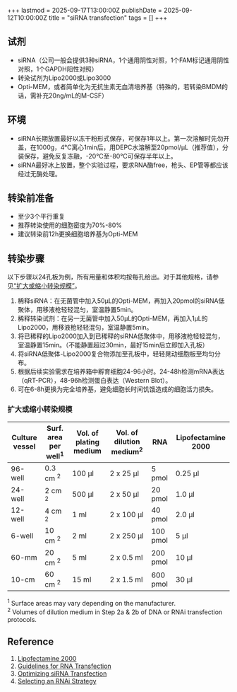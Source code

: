 +++
lastmod = 2025-09-17T13:00:00Z
publishDate = 2025-09-12T10:00:00Z
title = "siRNA transfection"
tags = []
+++

## 试剂

- siRNA（公司一般会提供3种siRNA，1个通用阴性对照，1个FAM标记通用阴性对照，1个GAPDH阳性对照）
- 转染试剂为Lipo2000或Lipo3000
- Opti-MEM，或者简单化为无抗生素无血清培养基（特殊的，若转染BMDM的话，需补充20ng/mL的M-CSF）

## 环境

- siRNA长期放置最好以冻干粉形式保存，可保存1年以上。第一次溶解时先勿开盖，在1000g，4°C离心1min后，用DEPC水溶解至20pmol/μL（推荐值），分装保存，避免反复冻融，-20°C至-80°C可保存半年以上。
- siRNA最好冰上放置，整个实验过程，要求RNA酶free，枪头、EP管等都应该经过无酶处理。

## 转染前准备

- 至少3个平行重复
- 推荐转染使用的细胞密度为70%-80%
- 建议转染前12h更换细胞培养基为Opti-MEM

## 转染步骤

以下步骤以24孔板为例，所有用量和体积均按每孔给出。对于其他规格，请参见[“扩大或缩小转染规模”](#扩大或缩小转染规模)。

1. 稀释siRNA：在无菌管中加入50μL的Opti-MEM，再加入20pmol的siRNA低聚体，用移液枪轻轻混匀，室温静置5min。
2. 稀释转染试剂：在另一无菌管中加入50μL的Opti-MEM，再加入1μL的Lipo2000，用移液枪轻轻混匀，室温静置5min。
3. 将已稀释的Lipo2000加入到已稀释的siRNA低聚体中，用移液枪轻轻混匀，室温静置15min。（不能静置超过30min，最好15min后立即加入孔板）
4. 将siRNA低聚体-Lipo2000复合物添加至孔板中，轻轻晃动细胞板至均匀分布。
5. 根据后续实验需求在培养箱中孵育细胞24-96小时。24-48h检测mRNA表达（qRT-PCR），48-96h检测蛋白表达（Western Blot）。
6. 可在6-8h更换为完全培养基，避免细胞长时间饥饿造成的细胞活力损失。

### 扩大或缩小转染规模

| Culture vessel | Surf. area per well<sup>1</sup> | Vol. of plating medium | Vol. of dilution medium<sup>2</sup> | RNA      | Lipofectamine 2000 |
| -------------- | ------------------------------- | ---------------------- | ----------------------------------- | -------- | ------------------ |
| 96-well        | 0.3 cm <sup>2</sup>             | 100 µl                 | 2 x 25 µl                           | 5 pmol   | 0.25 µl            |
| 24-well        | 2 cm <sup>2</sup>               | 500 µl                 | 2 x 50 µl                           | 20 pmol  | 1.0 µl             |
| 12-well        | 4 cm <sup>2</sup>               | 1 ml                   | 2 x 100 µl                          | 40 pmol  | 2.0 µl             |
| 6-well         | 10 cm <sup>2</sup>              | 2 ml                   | 2 x 250 µl                          | 100 pmol | 5 µl               |
| 60-mm          | 20 cm <sup>2</sup>              | 5 ml                   | 2 x 0.5 ml                          | 200 pmol | 10 µl              |
| 10-cm          | 60 cm <sup>2</sup>              | 15 ml                  | 2 x 1.5 ml                          | 600 pmol | 30 µl              |

<sup>1</sup> Surface areas may vary depending on the manufacturer.  
<sup>2</sup> Volumes of dilution medium in Step 2a & 2b of DNA or RNAi transfection protocols.  

## Reference

1. [Lipofectamine 2000](https://www.thermofisher.com/us/en/home/references/protocols/cell-culture/transfection-protocol/lipofectamine-2000.html)
2. [Guidelines for RNA Transfection](https://www.thermofisher.com/us/en/home/references/gibco-cell-culture-basics/transfection-basics/guidelines-for-rna-transfection.html)
3. [Optimizing siRNA Transfection](https://www.thermofisher.com/us/en/home/references/gibco-cell-culture-basics/transfection-basics/guidelines-for-rna-transfection/optimizing-sirna-transfection.html)
4. [Selecting an RNAi Strategy](https://www.thermofisher.com/us/en/home/references/gibco-cell-culture-basics/transfection-basics/guidelines-for-rna-transfection/selecting-an-rnai-strategy.html)